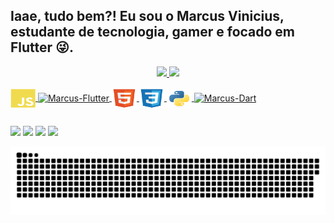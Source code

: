 ## Iaae, tudo bem?! Eu sou o Marcus Vinicius, estudante de tecnologia, gamer e focado em Flutter 😜.

<!--
**Marvingms7/Marvingms7** is a ✨ _special_ ✨ repository because its `README.md` (this file) appears on your GitHub profile.

Here are some ideas to get you started:

- 🔭 Hoje trabalho com Pentest e um pouco na área de Blue Team.
- 🌱 Estou estudando Flutter pois pretendo trabalhar na área.
- 📫 Meu contato é marcus.vinicius.03272000@gmail.com
- 😄 Ele/Dele
-->
<div align="center">
  <a href="https://beacons.ai/Marvingms7">
  <img height="180em" src="https://github-readme-stats.vercel.app/api?username=Marvingms7&show_icons=true&theme=tokyonight&include_all_commits=true&count_private=true"/>
  <img height="180em" src="https://github-readme-stats.vercel.app/api/top-langs/?username=Marvingms7&layout=compact&langs_count=7&theme=radical"/>
</div>
<div style="display: inline_block"><br>
  <img align="center" alt="Marcus-Js" height="30" width="40" src="https://raw.githubusercontent.com/devicons/devicon/master/icons/javascript/javascript-plain.svg">
  <img align="center" alt="Marcus-Flutter" height="30" width="40" src="https://cdn.jsdelivr.net/gh/devicons/devicon/icons/flutter/flutter-original.svg">
  <img align="center" alt="Marcus-HTML" height="30" width="40" src="https://raw.githubusercontent.com/devicons/devicon/master/icons/html5/html5-original.svg">
  <img align="center" alt="Marcus-CSS" height="30" width="40" src="https://raw.githubusercontent.com/devicons/devicon/master/icons/css3/css3-original.svg">
  <img align="center" alt="Marcus-Python" height="30" width="40" src="https://raw.githubusercontent.com/devicons/devicon/master/icons/python/python-original.svg">
  <img align="center" alt="Marcus-Dart" height="30" width="40" src="https://cdn.jsdelivr.net/gh/devicons/devicon/icons/dart/dart-original.svg">
</div>
  
  ##
 
<div> 
 
  <a href="https://www.instagram.com/_.marcussvinicius/" target="_blank"><img src="https://img.shields.io/badge/-Instagram-%23E4405F?style=for-the-badge&logo=instagram&logoColor=white" target="_blank"></a>
 <a href="https://discord.com/channels/@me" target="_blank"><img src="https://img.shields.io/badge/Discord-7289DA?style=for-the-badge&logo=discord&logoColor=white" target="_blank"></a> 
  <a href = "mailto:marcus.vinicius.03272000@gmail.com"><img src="https://img.shields.io/badge/-Gmail-%23333?style=for-the-badge&logo=gmail&logoColor=white" target="_blank"></a>
  <a href="https://www.linkedin.com/in/marcus-vinicius-2347231b0/" target="_blank"><img src="https://img.shields.io/badge/-LinkedIn-%230077B5?style=for-the-badge&logo=linkedin&logoColor=white" target="_blank"></a> 
  
![Snake animation](https://github.com/marvingms7/marvingms7/blob/output/github-contribution-grid-snake.svg)
 
</div>
